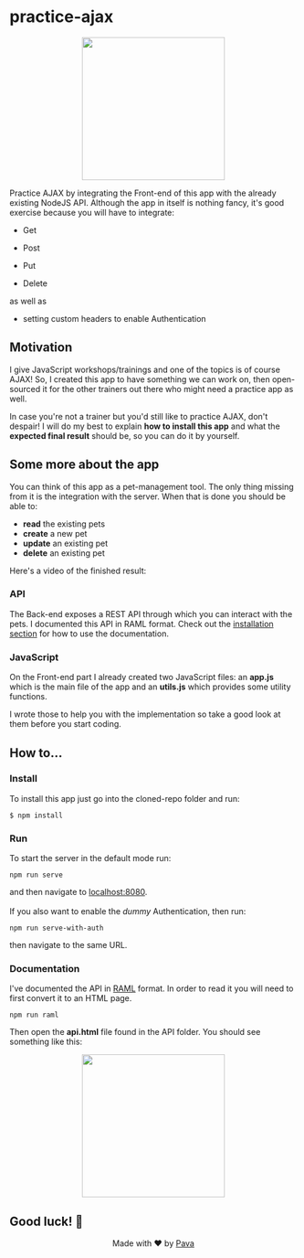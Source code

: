 
  

  

# practice-ajax

  

  

<p  align='center'>
<img  height=250  src="https://raw.githubusercontent.com/iampava/practice-ajax/master/public/images/screenshot.png" />
</p>

  

  

Practice AJAX by integrating the Front-end of this app with the already existing NodeJS API. Although the app in itself is nothing fancy, it's good exercise because you will have to integrate:

  

  

- Get

  

- Post

  

- Put

  

- Delete

  

  

as well as

  

  

- setting custom headers to enable Authentication

  

## Motivation

I give JavaScript workshops/trainings and one of the topics is of course AJAX! So, I created this app to have something we can work on, then open-sourced it for the other trainers out there who might need a practice app as well.

  

In case you're not a trainer but you'd still like to practice AJAX, don't despair! I will do my best to explain **how to install this app** and what the **expected final result** should be, so you can do it by yourself.

## Some more about the app

You can think of this app as a pet-management tool. The only thing missing from it is the integration with the server. When that is done you should be able to:
* **read** the existing pets 
* **create** a new pet
* **update** an existing pet
* **delete** an existing pet

Here's a video of the finished result:

### API
The Back-end exposes a REST API through which you can interact with the pets. I documented this API in RAML format. Check out the <a href="#installation"> installation section</a> for how to use the documentation.

### JavaScript

On the Front-end part I already created two JavaScript files: an **app.js** which is the main file of the app and an **utils.js** which provides some utility functions.

I wrote those to help you with the implementation so take a good look at them before you start coding.

## <p id="installation">How to...</p>

### Install
To install this app just go into the cloned-repo folder and run:

```
$ npm install
```

### Run
To start the server in the default mode run: 
```
npm run serve
```
and then navigate to [localhost:8080](http://localhost:8080).  
<br/>
If you also want to enable the *dummy* Authentication, then run:
```
npm run serve-with-auth
```
then navigate to the same URL.

### Documentation

I've documented the API in [RAML](https://raml.org/) format. In order to read it you will need to first convert it to an HTML page.

```
npm run raml
```
Then open the **api.html** file found in the API folder. You should see something like this:


<p  align='center'>
<img  height=250  src="https://raw.githubusercontent.com/iampava/practice-ajax/master/public/images/raml.png" />
</p>

## Good luck! 🥂
<p align="center">
Made with ❤ by <a href="">Pava</a>
</p>
